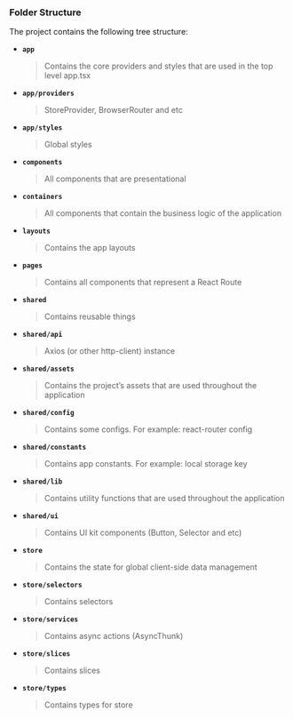 ### Folder Structure

The project contains the following tree structure:

- **`app`**
  > Contains the core providers and styles that are used in the top level app.tsx

- **`app/providers`**
  > StoreProvider, BrowserRouter and etc

- **`app/styles`**
  > Global styles

- **`components`**
    > All components that are presentational

- **`containers`**
  > All components that contain the business logic of the application

- **`layouts`**
  > Contains the app layouts

- **`pages`**
    > Contains all components that represent a React Route

- **`shared`**
  > Contains reusable things

- **`shared/api`**
  > Axios (or other http-client) instance

- **`shared/assets`**
  > Contains the project’s assets that are used throughout the application

- **`shared/config`**
  > Contains some configs. For example: react-router config

- **`shared/constants`**
  > Contains app constants. For example: local storage key

- **`shared/lib`**
  > Contains utility functions that are used throughout the application

- **`shared/ui`**
  > Contains UI kit components (Button, Selector and etc)

- **`store`**
  > Contains the state for global client-side data management

- **`store/selectors`**
  > Contains selectors

- **`store/services`**
  > Contains async actions (AsyncThunk)

- **`store/slices`**
  > Contains slices

- **`store/types`**
  > Contains types for store

